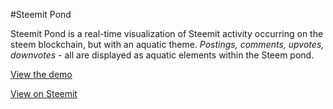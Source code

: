 #Steemit Pond

Steemit Pond is a real-time visualization of Steemit activity occurring on the steem blockchain, but with an aquatic theme. *Postings, comments, upvotes, downvotes* - all are displayed as aquatic elements within the Steem pond.

[View the demo](http://steemitpond.com)

[View on Steemit](https://steemit.com/steemit/@mynameisbrian/steemit-pond-a-real-time-visualization-of-steemit-activity-with-a-twist)